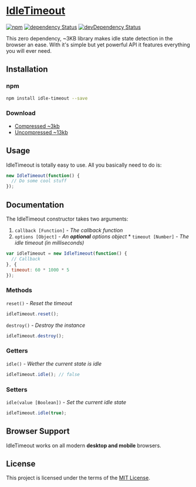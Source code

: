 # [IdleTimeout](https://github.com/jackmu95/idle-timeout/)

[![npm](https://img.shields.io/npm/v/idle-timeout.svg)](https://www.npmjs.com/package/idle-timeout/)
[![dependency Status](https://img.shields.io/david/jackmu95/idle-timeout.svg)](https://david-dm.org/jackmu95/idle-timeout/)
[![devDependency Status](https://img.shields.io/david/dev/jackmu95/idle-timeout.svg)](https://david-dm.org/jackmu95/idle-timeout/#info=devDependencies)

This zero dependency, ~3KB library makes idle state detection in the browser an ease. With it's simple but yet powerful API it features everything you will ever need.


## Installation

### npm
```bash
npm install idle-timeout --save
```

### Download
* [Compressed ~3kb](https://raw.github.com/jackmu95/IdleTimeout/master/dist/idle-timeout.min.js)
* [Uncompressed ~13kb](https://raw.github.com/jackmu95/IdleTimeout/master/dist/idle-timeout.js)


## Usage
IdleTimeout is totally easy to use. All you basically need to do is:
```javascript
new IdleTimeout(function() {
  // Do some cool stuff
});
```


## Documentation
The IdleTimeout constructor takes two arguments:
  1. `callback [Function]` - *The callback function*
  2. `options [Object]` - *An **optional** options object*
    * `timeout [Number]` - *The idle timeout (in milliseconds)*

```javascript
var idleTimeout = new IdleTimeout(function() {
  // Callback
}, {
  timeout: 60 * 1000 * 5
});
```

### Methods
`reset()` - *Reset the timeout*
```javascript
idleTimeout.reset();
```

`destroy()` - *Destroy the instance*
```javascript
idleTimeout.destroy();
```

### Getters
`idle()` - *Wether the current state is idle*
```javascript
idleTimeout.idle(); // false
```

### Setters
`idle(value [Boolean])` - *Set the current idle state*
```javascript
idleTimeout.idle(true);
```


## Browser Support
IdleTimeout works on all modern **desktop and mobile** browsers.


## License
This project is licensed under the terms of the [MIT License](LICENSE).
